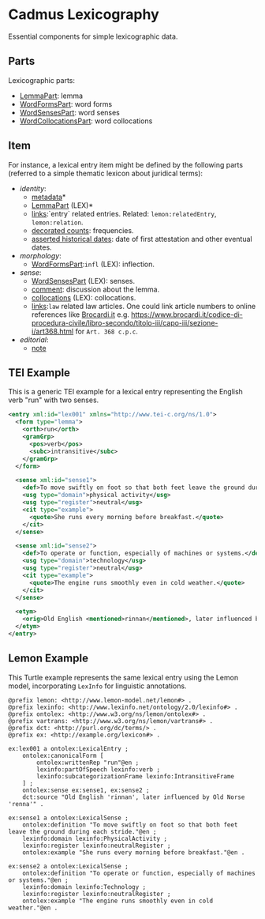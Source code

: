 ﻿# Cadmus Lexicography

Essential components for simple lexicographic data.

## Parts

Lexicographic parts:

- [LemmaPart](docs/lemma-part.md): lemma
- [WordFormsPart](docs/word-forms-part.md): word forms
- [WordSensesPart](docs/word-senses-part.md): word senses
- [WordCollocationsPart](docs/word-collocations-part.md): word collocations

## Item

For instance, a lexical entry item might be defined by the following parts (referred to a simple thematic lexicon about juridical terms):

- *identity*:
  - [metadata](https://github.com/vedph/cadmus-general/blob/master/docs/metadata.md)\*
  - [LemmaPart](docs/lemma-part.md) (LEX)\*
  - [links](https://vedph.github.io/cadmus-doc/models/(https://github.com/vedph/cadmus-general/blob/master/docs/fr.pin-links.md).md):`entry` related entries. Related: `lemon:relatedEntry`, `lemon:relation`.
  - [decorated counts](https://github.com/vedph/cadmus-general/blob/master/docs/decorated-counts.md): frequencies.
  - [asserted historical dates](https://github.com/vedph/cadmus-general/blob/master/docs/asserted-historical-dates.md): date of first attestation and other eventual dates.
- *morphology*:
  - [WordFormsPart](docs/word-forms-part.md):`infl` (LEX): inflection.
- *sense*:
  - [WordSensesPart](docs/word-senses-part.md) (LEX): senses.
  - [comment](https://github.com/vedph/cadmus-general/blob/master/docs/comment.md): discussion about the lemma.
  - [collocations](docs/word-collocations-part.md) (LEX): collocations.
  - [links](https://github.com/vedph/cadmus-general/blob/master/docs/fr.pin-links.md):`law` related law articles. One could link article numbers to online references like [Brocardi.it](https://www.brocardi.it) e.g. <https://www.brocardi.it/codice-di-procedura-civile/libro-secondo/titolo-iii/capo-iii/sezione-i/art368.html> for `Art. 368 c.p.c`.
- *editorial*:
  - [note](https://github.com/vedph/cadmus-general/blob/master/docs/note.md)

## TEI Example

This is a generic TEI example for a lexical entry representing the English verb "run" with two senses.

```xml
<entry xml:id="lex001" xmlns="http://www.tei-c.org/ns/1.0">
  <form type="lemma">
    <orth>run</orth>
    <gramGrp>
      <pos>verb</pos>
      <subc>intransitive</subc>
    </gramGrp>
  </form>

  <sense xml:id="sense1">
    <def>To move swiftly on foot so that both feet leave the ground during each stride.</def>
    <usg type="domain">physical activity</usg>
    <usg type="register">neutral</usg>
    <cit type="example">
      <quote>She runs every morning before breakfast.</quote>
    </cit>
  </sense>

  <sense xml:id="sense2">
    <def>To operate or function, especially of machines or systems.</def>
    <usg type="domain">technology</usg>
    <usg type="register">neutral</usg>
    <cit type="example">
      <quote>The engine runs smoothly even in cold weather.</quote>
    </cit>
  </sense>

  <etym>
    <orig>Old English <mentioned>rinnan</mentioned>, later influenced by Old Norse <mentioned>renna</mentioned>.</orig>
  </etym>
</entry>
```

## Lemon Example

This Turtle example represents the same lexical entry using the Lemon model, incorporating `LexInfo` for linguistic annotations.

```turtle
@prefix lemon: <http://www.lemon-model.net/lemon#> .
@prefix lexinfo: <http://www.lexinfo.net/ontology/2.0/lexinfo#> .
@prefix ontolex: <http://www.w3.org/ns/lemon/ontolex#> .
@prefix vartrans: <http://www.w3.org/ns/lemon/vartrans#> .
@prefix dct: <http://purl.org/dc/terms/> .
@prefix ex: <http://example.org/lexicon#> .

ex:lex001 a ontolex:LexicalEntry ;
    ontolex:canonicalForm [
        ontolex:writtenRep "run"@en ;
        lexinfo:partOfSpeech lexinfo:verb ;
        lexinfo:subcategorizationFrame lexinfo:IntransitiveFrame
    ] ;
    ontolex:sense ex:sense1, ex:sense2 ;
    dct:source "Old English 'rinnan', later influenced by Old Norse 'renna'" .

ex:sense1 a ontolex:LexicalSense ;
    ontolex:definition "To move swiftly on foot so that both feet leave the ground during each stride."@en ;
    lexinfo:domain lexinfo:PhysicalActivity ;
    lexinfo:register lexinfo:neutralRegister ;
    ontolex:example "She runs every morning before breakfast."@en .

ex:sense2 a ontolex:LexicalSense ;
    ontolex:definition "To operate or function, especially of machines or systems."@en ;
    lexinfo:domain lexinfo:Technology ;
    lexinfo:register lexinfo:neutralRegister ;
    ontolex:example "The engine runs smoothly even in cold weather."@en .
```

